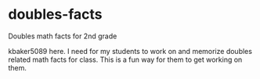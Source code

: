 # doubles-facts
Doubles math facts for 2nd grade

kbaker5089 here. I need for my students to work on and memorize doubles related math facts for class.
This is a fun way for them to get working on them.
